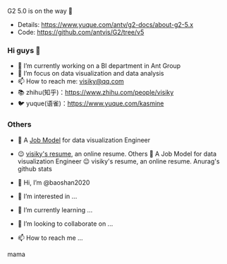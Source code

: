 G2 5.0 is on the way 🚀
- Details: https://www.yuque.com/antv/g2-docs/about-g2-5.x
- Code: https://github.com/antvis/G2/tree/v5
### Hi guys 👋

- 🔭 I’m currently working on a BI department in Ant Group
- 🌱 I’m focus on data visualization and data analysis
- 📫 How to reach me: [visiky@qq.com](mailto:visiky@qq.com)
- 📚 zhihu(知乎)：https://www.zhihu.com/people/visiky
- 🐦 yuque(语雀)：https://www.yuque.com/kasmine

### Others

- 🤔 A [Job Model](https://www.yuque.com/afx/about/evgq1d) for data visualization Engineer
- 😉 [visiky's resume](https://visiky.github.io/resume/?user=visiky), an online resume.
Others
🤔 A Job Model for data visualization Engineer
😉 visiky's resume, an online resume.
Anurag's github stats


- 👋 Hi, I’m @baoshan2020
- 👀 I’m interested in ...
- 🌱 I’m currently learning ...
- 💞️ I’m looking to collaborate on ...
- 📫 How to reach me ...


mama
<!---
baoshan2020/baoshan2020 is a ✨ special ✨ repository because its `README.md` (this file) appears on your GitHub profile.
You can click the Preview link to take a look at your changes.
--->
